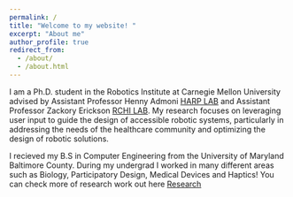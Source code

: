 ```yaml
---
permalink: /
title: "Welcome to my website! "
excerpt: "About me"
author_profile: true
redirect_from: 
  - /about/
  - /about.html
---
```




I am a Ph.D. student in the Robotics Institute at Carnegie Mellon University advised by Assistant Professor Henny Admoni [HARP LAB](http://harp.ri.cmu.edu/) and Assistant Professor Zackory Erickson [RCHI LAB](https://rchi-lab.github.io/). My research focuses on leveraging user input to guide the design of accessible robotic systems, particularly in addressing the needs of the healthcare community and optimizing the design of robotic solutions. 

I recieved my B.S in Computer Engineering from the University of Maryland Baltimore County. During my undergrad I worked in many different areas such as Biology, Participatory Design, Medical Devices and Haptics! You can check more of research work out here [Research](https://zkarachi.github.io/Research/) 






